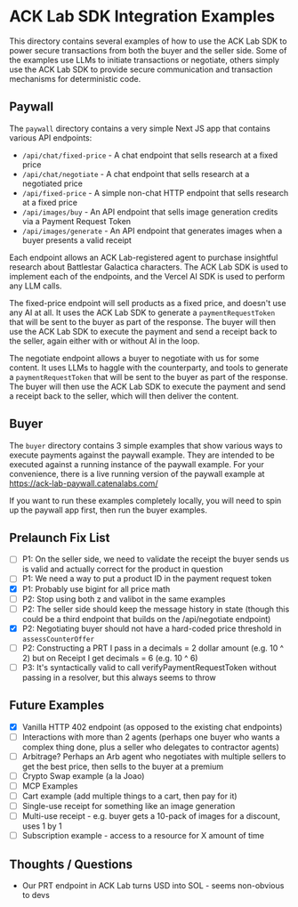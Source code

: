 # ACK Lab SDK Integration Examples

This directory contains several examples of how to use the ACK Lab SDK to power secure transactions from both the buyer and the seller side. Some of the examples use LLMs to initiate transactions or negotiate, others simply use the ACK Lab SDK to provide secure communication and transaction mechanisms for deterministic code.

## Paywall

The `paywall` directory contains a very simple Next JS app that contains various API endpoints:

- `/api/chat/fixed-price` - A chat endpoint that sells research at a fixed price
- `/api/chat/negotiate` - A chat endpoint that sells research at a negotiated price
- `/api/fixed-price` - A simple non-chat HTTP endpoint that sells research at a fixed price
- `/api/images/buy` - An API endpoint that sells image generation credits via a Payment Request Token
- `/api/images/generate` - An API endpoint that generates images when a buyer presents a valid receipt

Each endpoint allows an ACK Lab-registered agent to purchase insightful research about Battlestar Galactica characters. The ACK Lab SDK is used to implement each of the endpoints, and the Vercel AI SDK is used to perform any LLM calls.

The fixed-price endpoint will sell products as a fixed price, and doesn't use any AI at all. It uses the ACK Lab SDK to generate a `paymentRequestToken` that will be sent to the buyer as part of the response. The buyer will then use the ACK Lab SDK to execute the payment and send a receipt back to the seller, again either with or without AI in the loop.

The negotiate endpoint allows a buyer to negotiate with us for some content. It uses LLMs to haggle with the counterparty, and tools to generate a `paymentRequestToken` that will be sent to the buyer as part of the response. The buyer will then use the ACK Lab SDK to execute the payment and send a receipt back to the seller, which will then deliver the content.

## Buyer

The `buyer` directory contains 3 simple examples that show various ways to execute payments against the paywall example. They are intended to be executed against a running instance of the paywall example. For your convenience, there is a live running version of the paywall example at https://ack-lab-paywall.catenalabs.com/

If you want to run these examples completely locally, you will need to spin up the paywall app first, then run the buyer examples.

## Prelaunch Fix List

- [ ] P1: On the seller side, we need to validate the receipt the buyer sends us is valid and actually correct for the product in question
- [ ] P1: We need a way to put a product ID in the payment request token
- [x] P1: Probably use bigint for all price math
- [ ] P2: Stop using both z and valibot in the same examples
- [ ] P2: The seller side should keep the message history in state (though this could be a third endpoint that builds on the /api/negotiate endpoint)
- [x] P2: Negotiating buyer should not have a hard-coded price threshold in `assessCounterOffer`
- [ ] P2: Constructing a PRT I pass in a decimals = 2 dollar amount (e.g. 10 ^ 2) but on Receipt I get decimals = 6 (e.g. 10 ^ 6)
- [ ] P3: It's syntactically valid to call verifyPaymentRequestToken without passing in a resolver, but this always seems to throw

## Future Examples

- [x] Vanilla HTTP 402 endpoint (as opposed to the existing chat endpoints)
- [ ] Interactions with more than 2 agents (perhaps one buyer who wants a complex thing done, plus a seller who delegates to contractor agents)
- [ ] Arbitrage? Perhaps an Arb agent who negotiates with multiple sellers to get the best price, then sells to the buyer at a premium
- [ ] Crypto Swap example (a la Joao)
- [ ] MCP Examples
- [ ] Cart example (add multiple things to a cart, then pay for it)
- [ ] Single-use receipt for something like an image generation
- [ ] Multi-use receipt - e.g. buyer gets a 10-pack of images for a discount, uses 1 by 1
- [ ] Subscription example - access to a resource for X amount of time

## Thoughts / Questions

- Our PRT endpoint in ACK Lab turns USD into SOL - seems non-obvious to devs
